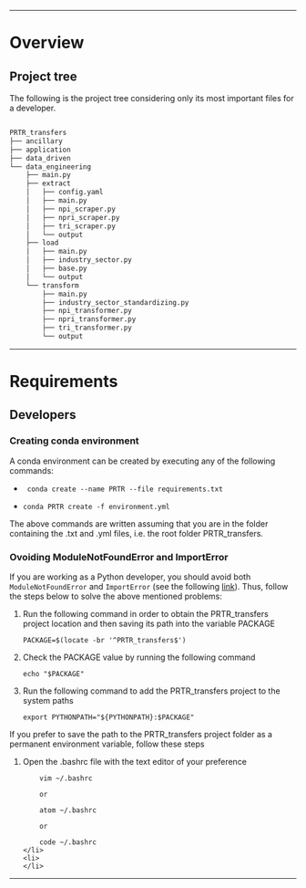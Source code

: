 <hr/>

# Overview

## Project tree

The following is the project tree considering only its most important files for a developer.

```bash

PRTR_transfers
├── ancillary
├── application
├── data_driven
└── data_engineering
    ├── main.py
    ├── extract
    │   ├── config.yaml
    │   ├── main.py
    │   ├── npi_scraper.py
    │   ├── npri_scraper.py
    │   ├── tri_scraper.py
    │   └── output
    ├── load
    │   ├── main.py
    │   ├── industry_sector.py
    │   ├── base.py
    │   └── output
    └── transform
        ├── main.py
        ├── industry_sector_standardizing.py
        ├── npi_transformer.py
        ├── npri_transformer.py
        ├── tri_transformer.py
        └── output

```

<hr/>

# Requirements

## Developers

### Creating conda environment

A conda environment can be created by executing any of the following commands:

<ul>
  <li>
    
     conda create --name PRTR --file requirements.txt
  </li>
  <li>
    
    conda PRTR create -f environment.yml
  </li>
</ul>

The above commands are written assuming that you are in the folder containing the .txt and .yml files, i.e. the root folder PRTR_transfers. 

### Ovoiding ModuleNotFoundError and ImportError

If you are working as a Python developer, you should avoid both ```ModuleNotFoundError``` and ```ImportError``` (see the following [link](https://towardsdatascience.com/how-to-fix-modulenotfounderror-and-importerror-248ce5b69b1c)). Thus, follow the steps below to solve the above mentioned problems:

<ol>
  <li>
    Run the following command in order to obtain the PRTR_transfers project location and then saving its path into the variable PACKAGE
    
    PACKAGE=$(locate -br '^PRTR_transfers$')
  </li>
  <li>
    Check the PACKAGE value by running the following command
    
    echo "$PACKAGE"
   </li>
   <li>
    Run the following command to add the PRTR_transfers project to the system paths
     
    export PYTHONPATH="${PYTHONPATH}:$PACKAGE"
   </li>
</ol>

If you prefer to save the path to the PRTR_transfers project folder as a permanent environment variable, follow these steps

<ol>
    <li>Open the .bashrc file with the text editor of your preference
        
        vim ~/.bashrc
        
        or
        
        atom ~/.bashrc
        
        or
        
        code ~/.bashrc
    </li>
    <li>
    </li>
    
</ol>

<hr/>
